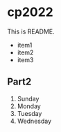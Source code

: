 # cp2022

This is README.
- item1
- item2
- item3

## Part2
1. Sunday
1. Monday
1. Tuesday
1. Wednesday
